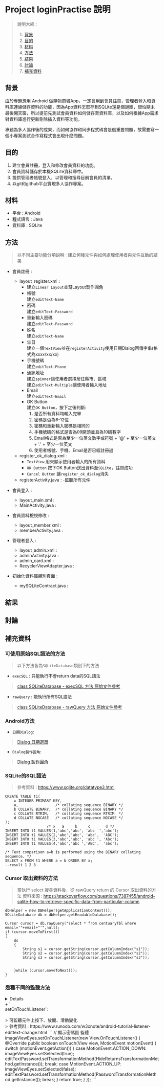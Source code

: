 # Project loginPractise 說明

>說明大綱 :
>1. [背景](https://github.com/sau1code/loginPractise#%E8%83%8C%E6%99%AF)
>2. [目的](https://github.com/sau1code/loginPractise#%E7%9B%AE%E7%9A%84)
>3. [材料](https://github.com/sau1code/loginPractise#%E6%9D%90%E6%96%99)
>4. [方法](https://github.com/sau1code/loginPractise#%E6%96%B9%E6%B3%95)
>5. [結果](https://github.com/sau1code/loginPractise#%E7%B5%90%E6%9E%9C)
>6. [討論](https://github.com/sau1code/loginPractise#%E8%A8%8E%E8%AB%96)
>7. [補充資料](https://github.com/sau1code/loginPractise#%E8%A3%9C%E5%85%85%E8%B3%87%E6%96%99)

## 背景

由於專題想用 Android 做購物商城App，一定會用到會員註冊，管理者登入和資料庫連線儲存資料的功能，因為App資料怎麼存到SQLite還是個謎團，很怕期末最後開天窗，所以提前先測試會員資料如何儲存至資料庫，以及如何根據App需求對資料庫進行更新刪除插入資料等功能。

專題為多人協作後的成果，而如何協作和同步程式碼會是個重要問題，故需要寫一個小專案測試合作寫程式會出現什麼問題。

## 目的 
1. 建立會員註冊，登入和修改會員資料的功能。
2. 會員資料儲存於本機SQLite資料庫中。
3. 提供管理者帳號登入，以管理和搜尋目前會員的清單。
4. 以git和github平台實現多人協作專案。

## 材料

+ 平台 : Android 
+ 程式語言 : Java
+ 資料庫 : SQLite

## 方法 
> 以不同主要功能分項說明 : 建立何種元件與如何處理使用者與元件互動的結果

+ 會員註冊 :
  - layout_register.xml :
      - 建立`Linear Layout`並幫Layout製作圓角<br>
      - 帳號<br>
        建立`editText-Name`
      - 密碼<br>
        建立`editText-Password`
      - 重新輸入密碼<br>
        建立`editText-Password`
      - 姓名<br>
        建立`editText-Name`
      - 生日<br>
        建立一個`TextView`並在`registerActivity`使用日期Dialog回傳字串(格式為xxxx/xx/xx)
      - 手機號碼<br>
        建立`editText-Phone`
      - 通訊地址<br>
        建立`spinner`讓使用者選擇居住縣市、區域<br>
        建立`editText-Multiple`讓使用者輸入地址<br>
      - Email<br>
        建立`editText-Email`
      - OK Button <br>
        建立`OK Button`，按下之後判斷:<br>
        1. 是否所有資料均輸入完畢<br>
        2. 密碼是否為6-12位<br>
        3. 密碼和重新輸入密碼是相同的<br> 
        4. 手機號碼的格式是否為09開頭並且為10碼數字<br>
        5. Email格式是否為至少一位英文數字或符號 + '@' + 至少一位英文 + '.' + 至少一位英文<br>
        6. 使用者帳號、手機、Email是否已經註冊過<br>
  - register_ok_dialog.xml :
    - `TextView`
      用來顯示使用者輸入的所有資料
    - `OK Button`
      按下OK Button送出資料至`SQLite`，註冊成功<br>
    - `Cancel Button`
      讓`register_ok_dialog`消失<br>
  - registerActivity.java :
    -監聽所有元件
 
+ 會員登入 :
  - layout_main.xml :
  - MainActivity.java :

+ 會員資料檢視修改 : 
  - layout_member.xml : 
  - memberActivity.java : 

+ 管理者登入 : 
  - layout_admin.xml : 
  - adminActivity.java :
  - admin_card.xml :
  - RecyclerViewAdapter.java :
 
+ 初始化資料庫類別頁面 :
  - mySQLiteContract.java : 

## 結果



## 討論

## 補充資料
### 可使用原始SQL語法的方法
> 以下方法皆為`SQLiteDatabase`類別下的方法
 + `execSQL` : 只能執行不會return data的SQL語法
 > [class SQLiteDatabase - execSQL 方法 原始文件參考](https://developer.android.com/reference/android/database/sqlite/SQLiteDatabase#execSQL(java.lang.String))
 + `rawQuery` : 能執行所有SQL語法
 > [class SQLiteDatabase - rawQuery 方法 原始文件參考](https://developer.android.com/reference/android/database/sqlite/SQLiteDatabase#rawQuery(java.lang.String,%20java.lang.String[]))

### Android方法
+ `日期Dialog`:
>[Dialog 日期選單](https://ithelp.ithome.com.tw/articles/10251105)

+ `Dialog製作圓角`:
> [Dialog 製作圓角](https://www.cfanz.cn/resource/detail/yoGogNzrrryKA)

### SQLite的SQL語法
> 參考資料 : https://www.sqlite.org/datatype3.html

```
CREATE TABLE t1(
    x INTEGER PRIMARY KEY,
    a,                 /* collating sequence BINARY */
    b COLLATE BINARY,  /* collating sequence BINARY */
    c COLLATE RTRIM,   /* collating sequence RTRIM  */
    d COLLATE NOCASE   /* collating sequence NOCASE */
);
                   /* x   a     b     c       d */
INSERT INTO t1 VALUES(1,'abc','abc', 'abc  ','abc');
INSERT INTO t1 VALUES(2,'abc','abc', 'abc',  'ABC');
INSERT INTO t1 VALUES(3,'abc','abc', 'abc ', 'Abc');
INSERT INTO t1 VALUES(4,'abc','abc ','ABC',  'abc');
 
/* Text comparison a=b is performed using the BINARY collating sequence. */
SELECT x FROM t1 WHERE a = b ORDER BY x;
--result 1 2 3
```
### Cursor 取出資料的方法
> 當執行 select 搜尋資料後，從 rawQuery return 的 Cursor 取出資料的方法
> 資料來源 : https://stackoverflow.com/questions/7387455/android-sqlite-how-to-retrieve-specific-data-from-particular-column
```
dbHelper = new DBHelper(getApplicationContext());
SQLiteDatabase db = dbHelper.getReadableDatabase();

Cursor cursor = db.rawQuery("select * from centuaryTbl where email='"+email+"'",null);
if (cursor.moveToFirst())
{
    do
    {
        String s1 = cursor.getString(cursor.getColumnIndex("s1"));
        String s2 = cursor.getString(cursor.getColumnIndex("s2"));
        String s3 = cursor.getString(cursor.getColumnIndex("s3"));


    }while (cursor.moveToNext());
}
```

### 幾種不同的監聽方法
<details>
+ `addTextChangedListener`: <br>
> 可監聽Edittext的輸入前、中、後不同時期的即時變化<br>
> 參考資料 : https://www.runoob.com/w3cnote/android-tutorial-listener-edittext-change.html
```
// 帳號輸入 監聽 (當改變時)
editTextAccount.addTextChangedListener(new TextWatcher() {
    @Override
    public void beforeTextChanged(CharSequence charSequence, int i, int i1, int i2) {}
    @Override
    public void onTextChanged(CharSequence charSequence, int i, int i1, int i2) {
        inputAccount = editTextAccount.getText().toString();
        if (inputAccount.length() * inputPassword.length() == 0) {
            buttonLogin.setBackgroundColor(0xFFEEEEEE);
            buttonLogin.setTextColor(0xFFAAAAAA);
        } else {
            buttonLogin.setBackgroundColor(0xFFF44336);
            buttonLogin.setTextColor(0xFFFFFFFF);
        }
    }
    @Override
    public void afterTextChanged(Editable editable) {}
});
```
</details>
+ `<summary>setOnTouchListener`:<summary><br>
> 可監聽元件上按下、放開、滑動變化<br>
> 參考資料 : https://www.runoob.com/w3cnote/android-tutorial-listener-edittext-change.html
```
// 顯示密碼圖 監聽
imageViewEyes.setOnTouchListener(new View.OnTouchListener() {
    @Override
    public boolean onTouch(View view, MotionEvent motionEvent) {
        switch (motionEvent.getAction()) {
            case MotionEvent.ACTION_DOWN:
                imageViewEyes.setSelected(true);
                editTextPassword.setTransformationMethod(HideReturnsTransformationMethod.getInstance());
                break;
            case MotionEvent.ACTION_UP:
                imageViewEyes.setSelected(false);
                editTextPassword.setTransformationMethod(PasswordTransformationMethod.getInstance());
                break;
        }
        return true;
    }
});
```
